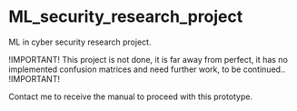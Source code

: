 # ML_security_research_project
ML in cyber security research project.

!IMPORTANT!
This project is not done, it is far away from perfect, it has no implemented confusion matrices and need further work, to be continued..
!IMPORTANT!

Contact me to receive the manual to proceed with this prototype.
